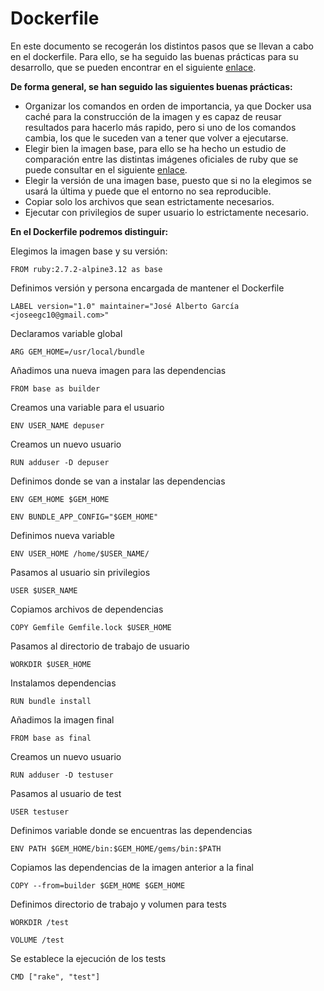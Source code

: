 # Dockerfile

En este documento se recogerán los distintos pasos que se llevan a cabo en el dockerfile. Para ello, se ha seguido las buenas prácticas para su desarrollo, que se pueden encontrar en el siguiente [enlace](https://docs.docker.com/develop/develop-images/dockerfile_best-practices/).

**De forma general, se han seguido las siguientes buenas prácticas:**
- Organizar los comandos en orden de importancia, ya que Docker usa caché para la construcción de la imagen y es capaz de reusar resultados para hacerlo más rapido, pero si uno de los comandos cambia, los que le suceden van a tener que volver a ejecutarse.
- Elegir bien la imagen base, para ello se ha hecho un estudio de comparación entre las distintas imágenes oficiales de ruby que se puede consultar en el siguiente [enlace](https://github.com/joseegc10/get-match/blob/master/docs/docker/pruebas-imagenes.md).
- Elegir la versión de una imagen base, puesto que si no la elegimos se usará la última y puede que el entorno no sea reproducible.
- Copiar solo los archivos que sean estrictamente necesarios.
- Ejecutar con privilegios de super usuario lo estrictamente necesario.


**En el Dockerfile podremos distinguir:**

Elegimos la imagen base y su versión:

`FROM ruby:2.7.2-alpine3.12 as base`

Definimos versión y persona encargada de mantener el Dockerfile

`LABEL version="1.0" maintainer="José Alberto García <joseegc10@gmail.com>"`

Declaramos variable global

`ARG GEM_HOME=/usr/local/bundle`

Añadimos una nueva imagen para las dependencias

`FROM base as builder`

Creamos una variable para el usuario

`ENV USER_NAME depuser`

Creamos un nuevo usuario

`RUN adduser -D depuser`

Definimos donde se van a instalar las dependencias

`ENV GEM_HOME $GEM_HOME`

`ENV BUNDLE_APP_CONFIG="$GEM_HOME"`

Definimos nueva variable

`ENV USER_HOME /home/$USER_NAME/`

Pasamos al usuario sin privilegios

`USER $USER_NAME`

Copiamos archivos de dependencias

`COPY Gemfile Gemfile.lock $USER_HOME`

Pasamos al directorio de trabajo de usuario

`WORKDIR $USER_HOME`

Instalamos dependencias

`RUN bundle install`

Añadimos la imagen final

`FROM base as final`

Creamos un nuevo usuario

`RUN adduser -D testuser`

Pasamos al usuario de test

`USER testuser`

Definimos variable donde se encuentras las dependencias

`ENV PATH $GEM_HOME/bin:$GEM_HOME/gems/bin:$PATH`

Copiamos las dependencias de la imagen anterior a la final

`COPY --from=builder $GEM_HOME $GEM_HOME`

Definimos directorio de trabajo y volumen para tests

`WORKDIR /test`

`VOLUME /test`

Se establece la ejecución de los tests

`CMD ["rake", "test"]`